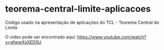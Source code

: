# teorema-central-limite-aplicacoes
Código usado na apresentação de aplicações do TCL - Teorema Central do Limite

O video pode ser encontrado aqui: https://www.youtube.com/watch?v=gfwwXsXED5U
